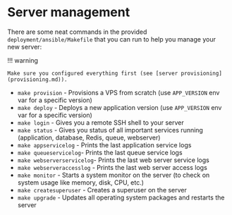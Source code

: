# Server management

There are some neat commands in the provided `deployment/ansible/Makefile` that you can run to help you manage your new server:

!!! warning

    Make sure you configured everything first (see [server provisioning](provisioning.md)).

- `make provision` - Provisions a VPS from scratch (use `APP_VERSION` env var for a specific version)
- `make deploy` - Deploys a new application version (use `APP_VERSION` env var for a specific version)
- `make login` - Gives you a remote SSH shell to your server
- `make status` - Gives you status of all important services running (application, database, Redis, queue, webserver)
- `make appservicelog` - Prints the last application service logs
- `make queueservicelog`- Prints the last queue service logs
- `make webserverservicelog`- Prints the last web server service logs
- `make webserveraccesslog` - Prints the last web server access logs
- `make monitor` - Starts a system monitor on the server (to check on system usage like memory, disk, CPU, etc.)
- `make createsuperuser` - Creates a superuser on the server
- `make upgrade` - Updates all operating system packages and restarts the server
